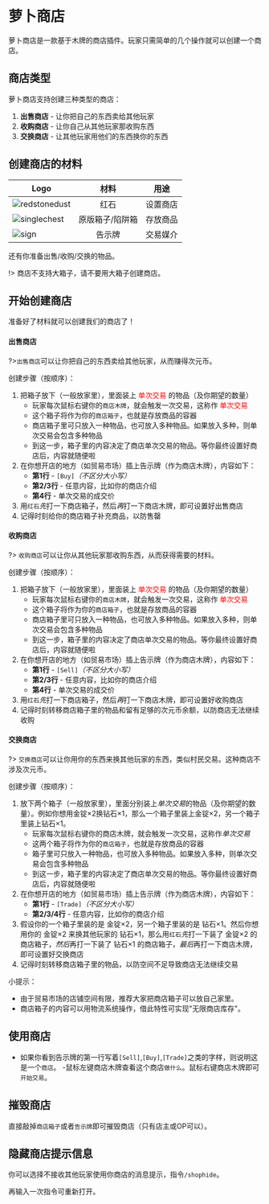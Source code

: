 # 萝卜商店

萝卜商店是一款基于木牌的商店插件。玩家只需简单的几个操作就可以创建一个商店。

## 商店类型

萝卜商店支持创建三种类型的商店：

1. **出售商店** - 让你把自己的东西卖给其他玩家
2. **收购商店** - 让你自己从其他玩家那收购东西
3. **交换商店** - 让其他玩家用他们的东西换你的东西

## 创建商店的材料

[redstone]: https://gamepedia.cursecdn.com/minecraft_gamepedia/thumb/9/91/Redstone_Dust_Revision_1.png/64px-Redstone_Dust_Revision_1.png ':class=img-32'
[singlechest]: https://gamepedia.cursecdn.com/minecraft_gamepedia/thumb/3/32/Chest_Revision_1.png/64px-Chest_Revision_1.png ':class=img-32'
[sign]: https://gamepedia.cursecdn.com/minecraft_gamepedia/thumb/0/0d/Oak_Sign_Revision_1.png/64px-Oak_Sign_Revision_1.png ':class=img-32'

| Logo                        |      材料       |   用途   |
| --------------------------- | :-------------: | :------: |
| ![redstonedust][redstone]   |      红石       | 设置商店 |
| ![singlechest][singlechest] | 原版箱子/陷阱箱 | 存放商品 |
| ![sign][sign]               |     告示牌      | 交易媒介 |

还有你准备出售/收购/交换的物品。

!> 商店不支持大箱子，请不要用大箱子创建商店。

## 开始创建商店

准备好了材料就可以创建我们的商店了！

<!-- tabs:start -->

#### **出售商店**

?>`出售商店`可以让你把自己的东西卖给其他玩家，从而赚得次元币。

创建步骤（按顺序）：

1. 把箱子放下（一般放家里），里面装上 <span style="color: red">单次交易</span> 的物品（及你期望的数量）
   - 玩家每次<kbd>鼠标右键</kbd>你的`商店木牌`，就会触发一次交易，这称作 <span style="color: red">单次交易</span>
   - 这个箱子将作为你的`商店箱子`，也就是存放商品的容器
   - 商店箱子里可只放入一种物品，也可放入多种物品。如果放入多种，则单次交易会包含多种物品
   - 到这一步，箱子里的内容决定了商店单次交易的物品。等你最终设置好商店后，内容就随便啦
2. 在你想开店的地方（如贸易市场）插上告示牌（作为商店木牌），内容如下：
   - **第1行** - `[Buy]`*（不区分大小写）*
   - **第2/3行** - 任意内容，比如你的商店介绍
   - **第4行** - 单次交易的成交价
3. 用`红石`<em>先</em>打一下商店箱子，然后<em>再</em>打一下商店木牌，即可设置好出售商店
4. 记得时刻给你的商店箱子补充商品，以防售罄

#### **收购商店**

?> `收购商店`可以让你从其他玩家那收购东西，从而获得需要的材料。

创建步骤（按顺序）：

1. 把箱子放下（一般放家里），里面装上 <span style="color: red">单次交易</span> 的物品（及你期望的数量）
   - 玩家每次<kbd>鼠标右键</kbd>你的`商店木牌`，就会触发一次交易，这称作 <span style="color: red">单次交易</span>
   - 这个箱子将作为你的`商店箱子`，也就是存放商品的容器
   - 商店箱子里可只放入一种物品，也可放入多种物品。如果放入多种，则单次交易会包含多种物品
   - 到这一步，箱子里的内容决定了商店单次交易的物品。等你最终设置好商店后，内容就随便啦
2. 在你想开店的地方（如贸易市场）插上告示牌（作为商店木牌），内容如下：
   - **第1行** - `[Sell]`*（不区分大小写）*
   - **第2/3行** - 任意内容，比如你的商店介绍
   - **第4行** - 单次交易的成交价
3. 用`红石`<em>先</em>打一下商店箱子，然后<em>再</em>打一下商店木牌，即可设置好收购商店
4. 记得时刻转移商店箱子里的物品和留有足够的次元币余额，以防商店无法继续收购

#### **交换商店**

?> `交换商店`可以让你用你的东西来换其他玩家的东西，类似村民交易。这种商店不涉及次元币。

创建步骤（按顺序）：

1. 放下两个箱子（一般放家里），里面分别装上<em>单次交易</em>的物品（及你期望的数量）。例如你想用金锭×2换钻石×1，那么一个箱子里装上金锭×2，另一个箱子里装上钻石×1。
   - 玩家每次<kbd>鼠标右键</kbd>你的商店木牌，就会触发一次交易，这称作<em>单次交易</em>
   - 这两个箱子将作为你的`商店箱子`，也就是存放商品的容器
   - 箱子里可只放入一种物品，也可放入多种物品。如果放入多种，则单次交易会包含多种物品
   - 到这一步，箱子里的内容决定了商店单次交易的物品。等你最终设置好商店后，内容就随便啦
2. 在你想开店的地方（如贸易市场）插上告示牌（作为商店木牌），内容如下：
   - **第1行** - `[Trade]`*（不区分大小写）*
   - **第2/3/4行** - 任意内容，比如你的商店介绍
3. 假设你的一个箱子里装的是 金锭×2，另一个箱子里装的是 钻石×1。然后你想用你的 金锭×2 来换其他玩家的 钻石×1，那么用`红石`<em>先</em>打一下装了 金锭×2 的商店箱子，<em>然后</em>再打一下装了 钻石×1 的商店箱子，<em>最后</em>再打一下商店木牌，即可设置好交换商店
4. 记得时刻转移商店箱子里的物品，以防空间不足导致商店无法继续交易

<!-- tabs:end -->

小提示：

- 由于贸易市场的店铺空间有限，推荐大家把商店箱子可以放自己家里。
- 商店箱子的内容可以用物流系统操作，借此特性可实现"无限商店库存"。

## 使用商店

- 如果你看到告示牌的第一行写着`[Sell]`,`[Buy]`,`[Trade]`之类的字样，则说明这是一个`商店`。
-<kbd>鼠标左键</kbd>商店木牌查看这个商店`做什么`。<kbd>鼠标右键</kbd>商店木牌即可`开始交易`。

## 摧毁商店

直接敲掉`商店箱子`或者`告示牌`即可摧毁商店（只有店主或OP可以）。

## 隐藏商店提示信息

你可以选择不接收其他玩家使用你商店的消息提示，指令`/shophide`。

再输入一次指令可重新打开。
